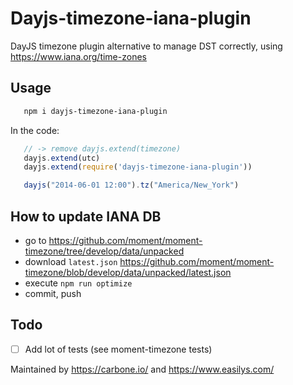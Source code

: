# Dayjs-timezone-iana-plugin

DayJS timezone plugin alternative to manage DST correctly, using https://www.iana.org/time-zones


## Usage

```sh
   npm i dayjs-timezone-iana-plugin
```

In the code:

```js
   // -> remove dayjs.extend(timezone)
   dayjs.extend(utc)
   dayjs.extend(require('dayjs-timezone-iana-plugin'))

   dayjs("2014-06-01 12:00").tz("America/New_York")
```

## How to update IANA DB

- go to https://github.com/moment/moment-timezone/tree/develop/data/unpacked
- download `latest.json` https://github.com/moment/moment-timezone/blob/develop/data/unpacked/latest.json
- execute `npm run optimize`
- commit, push

## Todo

- [ ] Add lot of tests (see moment-timezone tests)


Maintained by https://carbone.io/ and https://www.easilys.com/ 